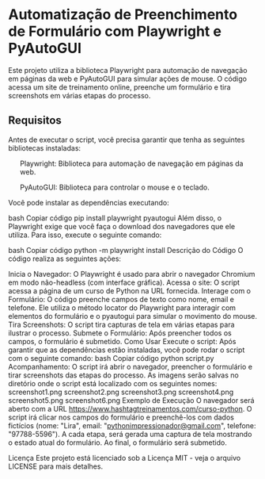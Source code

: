 <h1> Automatização de Preenchimento de Formulário com Playwright e PyAutoGUI </h1>

Este projeto utiliza a biblioteca Playwright para automação de navegação em páginas da web e PyAutoGUI para simular ações de mouse. O código acessa um site de treinamento online, preenche um formulário e tira screenshots em várias etapas do processo.

<h2>Requisitos</h2>
Antes de executar o script, você precisa garantir que tenha as seguintes bibliotecas instaladas:

<ul>Playwright: Biblioteca para automação de navegação em páginas da web.</ul>
<ul>PyAutoGUI: Biblioteca para controlar o mouse e o teclado.</ul>
Você pode instalar as dependências executando:

bash
Copiar código
pip install playwright pyautogui
Além disso, o Playwright exige que você faça o download dos navegadores que ele utiliza. Para isso, execute o seguinte comando:

bash
Copiar código
python -m playwright install
Descrição do Código
O código realiza as seguintes ações:

Inicia o Navegador: O Playwright é usado para abrir o navegador Chromium em modo não-headless (com interface gráfica).
Acessa o site: O script acessa a página de um curso de Python na URL fornecida.
Interage com o Formulário:
O código preenche campos de texto como nome, email e telefone.
Ele utiliza o método locator do Playwright para interagir com elementos do formulário e o pyautogui para simular o movimento do mouse.
Tira Screenshots: O script tira capturas de tela em várias etapas para ilustrar o processo.
Submete o Formulário: Após preencher todos os campos, o formulário é submetido.
Como Usar
Execute o script: Após garantir que as dependências estão instaladas, você pode rodar o script com o seguinte comando:
bash
Copiar código
python script.py
Acompanhamento: O script irá abrir o navegador, preencher o formulário e tirar screenshots das etapas do processo. As imagens serão salvas no diretório onde o script está localizado com os seguintes nomes:
screenshot1.png
screenshot2.png
screenshot3.png
screenshot4.png
screenshot5.png
screenshot6.png
Exemplo de Execução
O navegador será aberto com a URL https://www.hashtagtreinamentos.com/curso-python.
O script irá clicar nos campos do formulário e preenchê-los com dados fictícios (nome: "Lira", email: "pythonimpressionador@gmail.com", telefone: "97788-5596").
A cada etapa, será gerada uma captura de tela mostrando o estado atual do formulário.
Ao final, o formulário será submetido.


Licença
Este projeto está licenciado sob a Licença MIT - veja o arquivo LICENSE para mais detalhes.









